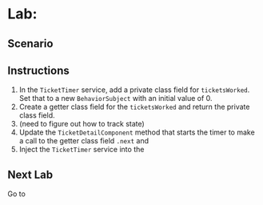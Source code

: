 # Lab: 

## Scenario

## Instructions
1. In the `TicketTimer` service, add a private class field for `ticketsWorked`. Set that to a new `BehaviorSubject` with an initial value of 0.
1. Create a getter class field for the `ticketsWorked` and return the private class field.
1. (need to figure out how to track state)
1. Update the `TicketDetailComponent` method that starts the timer to make a call to the getter class field `.next` and 
1. Inject the `TicketTimer` service into the 

## Next Lab
Go to []()